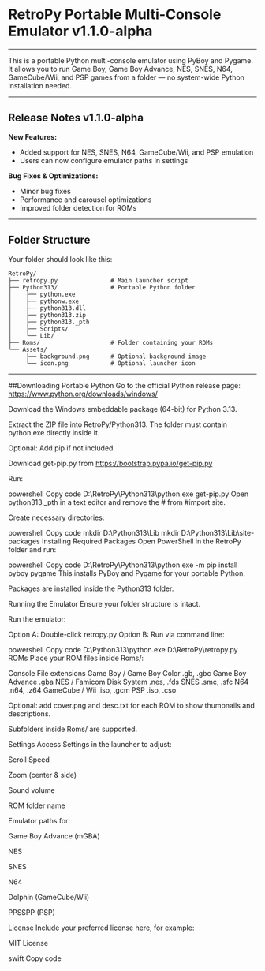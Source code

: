 # RetroPy Portable Multi-Console Emulator v1.1.0-alpha
***

This is a portable Python multi-console emulator using PyBoy and Pygame.  
It allows you to run Game Boy, Game Boy Advance, NES, SNES, N64, GameCube/Wii, and PSP games from a folder — no system-wide Python installation needed.

***

## Release Notes v1.1.0-alpha

**New Features:**
- Added support for NES, SNES, N64, GameCube/Wii, and PSP emulation
- Users can now configure emulator paths in settings

**Bug Fixes & Optimizations:**
- Minor bug fixes
- Performance and carousel optimizations
- Improved folder detection for ROMs

***

## Folder Structure

Your folder should look like this:

```text
RetroPy/
├── retropy.py               # Main launcher script
├── Python313/               # Portable Python folder
│    ├── python.exe
│    ├── pythonw.exe
│    ├── python313.dll
│    ├── python313.zip
│    ├── python313._pth
│    ├── Scripts/
│    └── Lib/
├── Roms/                    # Folder containing your ROMs
└── Assets/
     ├── background.png      # Optional background image
     └── icon.png            # Optional launcher icon
```
***
##Downloading Portable Python
Go to the official Python release page:
https://www.python.org/downloads/windows/

Download the Windows embeddable package (64-bit) for Python 3.13.

Extract the ZIP file into RetroPy/Python313.
The folder must contain python.exe directly inside it.

Optional: Add pip if not included

Download get-pip.py from https://bootstrap.pypa.io/get-pip.py

Run:

powershell
Copy code
D:\RetroPy\Python313\python.exe get-pip.py
Open python313._pth in a text editor and remove the # from #import site.

Create necessary directories:

powershell
Copy code
mkdir D:\Python313\Lib
mkdir D:\Python313\Lib\site-packages
Installing Required Packages
Open PowerShell in the RetroPy folder and run:

powershell
Copy code
D:\RetroPy\Python313\python.exe -m pip install pyboy pygame
This installs PyBoy and Pygame for your portable Python.

Packages are installed inside the Python313 folder.

Running the Emulator
Ensure your folder structure is intact.

Run the emulator:

Option A: Double-click retropy.py
Option B: Run via command line:

powershell
Copy code
D:\Python313\python.exe D:\RetroPy\retropy.py
ROMs
Place your ROM files inside Roms/:

Console	File extensions
Game Boy / Game Boy Color	.gb, .gbc
Game Boy Advance	.gba
NES / Famicom Disk System	.nes, .fds
SNES	.smc, .sfc
N64	.n64, .z64
GameCube / Wii	.iso, .gcm
PSP	.iso, .cso

Optional: add cover.png and desc.txt for each ROM to show thumbnails and descriptions.

Subfolders inside Roms/ are supported.

Settings
Access Settings in the launcher to adjust:

Scroll Speed

Zoom (center & side)

Sound volume

ROM folder name

Emulator paths for:

Game Boy Advance (mGBA)

NES

SNES

N64

Dolphin (GameCube/Wii)

PPSSPP (PSP)

License
Include your preferred license here, for example:

MIT License

swift
Copy code
